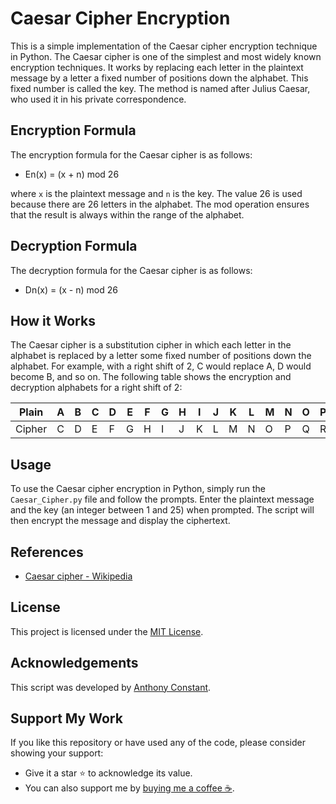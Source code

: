 # Caesar Cipher Encryption

This is a simple implementation of the Caesar cipher encryption technique in Python. The Caesar cipher is one of the simplest and most widely known encryption techniques. It works by replacing each letter in the plaintext message by a letter a fixed number of positions down the alphabet. This fixed number is called the key. The method is named after Julius Caesar, who used it in his private correspondence.

## Encryption Formula

The encryption formula for the Caesar cipher is as follows:
- En(x) = (x + n) mod 26


where `x` is the plaintext message and `n` is the key. The value 26 is used because there are 26 letters in the alphabet. The mod operation ensures that the result is always within the range of the alphabet.

## Decryption Formula

The decryption formula for the Caesar cipher is as follows:
- Dn(x) = (x - n) mod 26


## How it Works

The Caesar cipher is a substitution cipher in which each letter in the alphabet is replaced by a letter some fixed number of positions down the alphabet. For example, with a right shift of 2, C would replace A, D would become B, and so on. The following table shows the encryption and decryption alphabets for a right shift of 2:

| Plain | A | B | C | D | E | F | G | H | I | J | K | L | M | N | O | P | Q | R | S | T | U | V | W | X | Y | Z |
|-------|---|---|---|---|---|---|---|---|---|---|---|---|---|---|---|---|---|---|---|---|---|---|---|---|---|---|
| Cipher| C | D | E | F | G | H | I | J | K | L | M | N | O | P | Q | R | S | T | U | V | W | X | Y | Z | A | B |

## Usage

To use the Caesar cipher encryption in Python, simply run the `Caesar_Cipher.py` file and follow the prompts. Enter the plaintext message and the key (an integer between 1 and 25) when prompted. The script will then encrypt the message and display the ciphertext.

## References

- [Caesar cipher - Wikipedia](https://en.wikipedia.org/wiki/Caesar_cipher)

## License

This project is licensed under the [MIT License](https://opensource.org/licenses/MIT).

## Acknowledgements

This script was developed by [Anthony Constant](https://anthonyconstant.co.uk/).

## Support My Work

If you like this repository or have used any of the code, please consider showing your support:

- Give it a star ⭐️ to acknowledge its value.
- You can also support me by [buying me a coffee ☕️](https://ko-fi.com/W7W144CAO).



